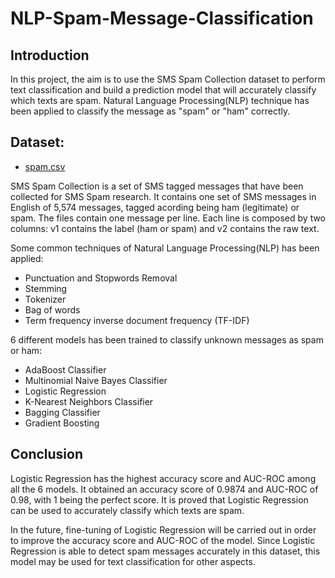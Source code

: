 # NLP-Spam-Message-Classification

## Introduction
In this project, the aim is to use the SMS Spam Collection dataset to perform text classification and build a prediction model that will accurately classify which texts are spam. Natural Language Processing(NLP) technique has been applied to classify the message as "spam" or "ham" correctly.

## Dataset:
- [spam.csv](https://www.kaggle.com/uciml/sms-spam-collection-dataset)

SMS Spam Collection is a set of SMS tagged messages that have been collected for SMS Spam research. It contains one set of SMS messages in English of 5,574 messages, tagged acording being ham (legitimate) or spam. The files contain one message per line. Each line is composed by two columns: v1 contains the label (ham or spam) and v2 contains the raw text.

Some common techniques of Natural Language Processing(NLP) has been applied:

- Punctuation and Stopwords Removal
- Stemming
- Tokenizer
- Bag of words
- Term frequency inverse document frequency (TF-IDF)

6 different models has been trained to classify unknown messages as spam or ham:

- AdaBoost Classifier
- Multinomial Naive Bayes Classifier
- Logistic Regression
- K-Nearest Neighbors Classifier
- Bagging Classifier
- Gradient Boosting

## Conclusion
Logistic Regression has the highest accuracy score and AUC-ROC among all the 6 models. It obtained an accuracy score of 0.9874 and AUC-ROC of 0.98, with 1 being the perfect score. It is proved that Logistic Regression can be used to accurately classify which texts are spam.

In the future, fine-tuning of Logistic Regression will be carried out in order to improve the accuracy score and AUC-ROC of the model. Since Logistic Regression is able to detect spam messages accurately in this dataset, this model may be used for text classification for other aspects.
